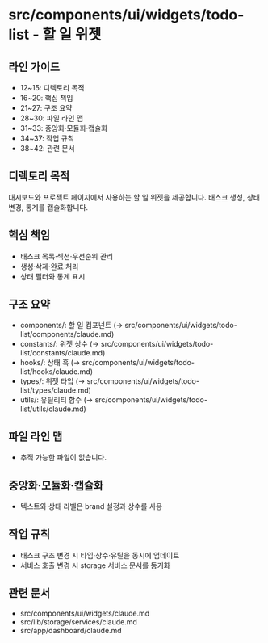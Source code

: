 # src/components/ui/widgets/todo-list - 할 일 위젯

## 라인 가이드
- 12~15: 디렉토리 목적
- 16~20: 핵심 책임
- 21~27: 구조 요약
- 28~30: 파일 라인 맵
- 31~33: 중앙화·모듈화·캡슐화
- 34~37: 작업 규칙
- 38~42: 관련 문서

## 디렉토리 목적
대시보드와 프로젝트 페이지에서 사용하는 할 일 위젯을 제공합니다.
태스크 생성, 상태 변경, 통계를 캡슐화합니다.

## 핵심 책임
- 태스크 목록·섹션·우선순위 관리
- 생성·삭제·완료 처리
- 상태 필터와 통계 표시

## 구조 요약
- components/: 할 일 컴포넌트 (→ src/components/ui/widgets/todo-list/components/claude.md)
- constants/: 위젯 상수 (→ src/components/ui/widgets/todo-list/constants/claude.md)
- hooks/: 상태 훅 (→ src/components/ui/widgets/todo-list/hooks/claude.md)
- types/: 위젯 타입 (→ src/components/ui/widgets/todo-list/types/claude.md)
- utils/: 유틸리티 함수 (→ src/components/ui/widgets/todo-list/utils/claude.md)

## 파일 라인 맵
- 추적 가능한 파일이 없습니다.

## 중앙화·모듈화·캡슐화
- 텍스트와 상태 라벨은 brand 설정과 상수를 사용

## 작업 규칙
- 태스크 구조 변경 시 타입·상수·유틸을 동시에 업데이트
- 서비스 호출 변경 시 storage 서비스 문서를 동기화

## 관련 문서
- src/components/ui/widgets/claude.md
- src/lib/storage/services/claude.md
- src/app/dashboard/claude.md
